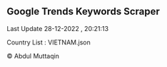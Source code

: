

## Google Trends Keywords Scraper 
 
Last Update 28-12-2022 , 20:21:13

Country List :
VIETNAM.json



© Abdul Muttaqin 
